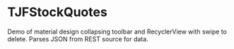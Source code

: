 # TJFStockQuotes

Demo of material design collapsing toolbar and RecyclerView with swipe to delete.  Parses JSON from REST source for data.
